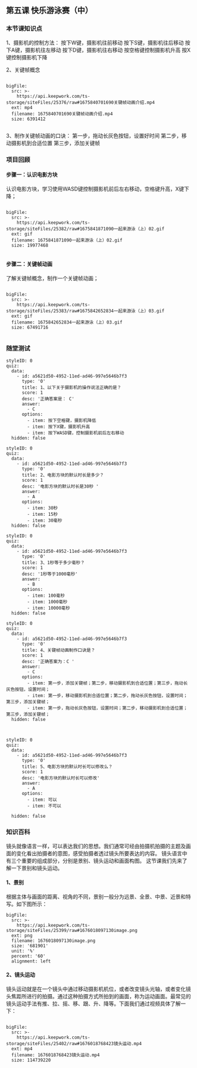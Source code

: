 

## 第五课 快乐游泳赛（中）
### 本节课知识点
1、摄影机的控制方法：
按下W键，摄影机往前移动
按下S键，摄影机往后移动
按下A键，摄影机往左移动
按下D键，摄影机往右移动
按空格键控制摄影机升高
按X键控制摄影机下降

2、关键帧概念
 
```@BigFile

bigFile:
  src: >-
    https://api.keepwork.com/ts-storage/siteFiles/25376/raw#1675840701690关键帧动画介绍.mp4
  ext: mp4
  filename: 1675840701690关键帧动画介绍.mp4
  size: 6391412
          
```

3、制作关键帧动画的口诀：
第一步，拖动长灰色按钮，设置好时间
第二步，移动摄影机到合适位置
第三步，添加关键帧
 



### 项目回顾


#### 步骤一：认识电影方块
认识电影方块，学习使用WASD键控制摄影机前后左右移动，空格键升高，X键下降；
 
```@BigFile

bigFile:
  src: >-
    https://api.keepwork.com/ts-storage/siteFiles/25382/raw#1675841871090一起来游泳（上）02.gif
  ext: gif
  filename: 1675841871090一起来游泳（上）02.gif
  size: 19977468
          
```


#### 步骤二：关键帧动画
了解关键帧概念，制作一个关键帧动画；
 
 
 
```@BigFile

bigFile:
  src: >-
    https://api.keepwork.com/ts-storage/siteFiles/25383/raw#1675842652834一起来游泳（上）03.gif
  ext: gif
  filename: 1675842652834一起来游泳（上）03.gif
  size: 67491716
          
```





### 随堂测试


```@Quiz
styleID: 0
quiz:
  data:
    - id: a5621d50-4952-11ed-ad46-997e5646b7f3
      type: '0'
      title: 1、以下关于摄影机的操作说法正确的是？
      score: 1
      desc: '正确答案是： C'
      answer:
        - C
      options:
        - item: 按下空格键，摄影机降低
        - item: 按下X键，摄影机升高
        - item: 按下WASD键，控制摄影机前后左右移动
  hidden: false

```
```@Quiz
styleID: 0
quiz:
  data:
    - id: a5621d50-4952-11ed-ad46-997e5646b7f3
      type: '0'
      title: 2、电影方块的默认时长是多少？
      score: 1
      desc: '电影方块的默认时长是30秒 '
      answer:
        - A
      options:
        - item: 30秒
        - item: 15秒
        - item: 30毫秒
  hidden: false

```
```@Quiz
styleID: 0
quiz:
  data:
    - id: a5621d50-4952-11ed-ad46-997e5646b7f3
      type: '0'
      title: 3、1秒等于多少毫秒？
      score: 1
      desc: '1秒等于1000毫秒'
      answer:
        - B
      options:
        - item: 100毫秒
        - item: 1000毫秒
        - item: 10000毫秒
  hidden: false

```

```@Quiz
styleID: 0
quiz:
  data:
    - id: a5621d50-4952-11ed-ad46-997e5646b7f3
      type: '0'
      title: 4、关键帧动画制作口诀是？
      score: 1
      desc: '正确答案为：C '
      answer:
        - C
      options:
        - item: 第一步，添加关键帧；第二步，移动摄影机到合适位置；第三步，拖动长灰色按钮，设置时间；
        - item: 第一步，移动摄影机到合适位置；第二步，拖动长灰色按钮，设置时间；第三步，添加关键帧；
        - item: 第一步，拖动长灰色按钮，设置时间；第二步，移动摄影机到合适位置；第三步，添加关键帧；
  hidden: false



```
```@Quiz
styleID: 0
quiz:
  data:
    - id: a5621d50-4952-11ed-ad46-997e5646b7f3
      type: '0'
      title: 5、电影方块的默认时长可以修改么？
      score: 1
      desc: '电影方块的默认时长可以修改'
      answer:
        - A
      options:
        - item: 可以
        - item: 不可以
       
  hidden: false

```

### 知识百科
镜头就像语言一样，可以表达我们的思想。我们通常可经由拍摄机拍摄的主题及画面的变化看出拍摄者的意图，感受拍摄者透过镜头所要表达的内容。
镜头语言中有三个重要的组成部分，分别是景别、镜头运动和画面构图。
这节课我们先来了解一下景别和镜头运动。
#### 1、景别
根据主体与画面的距离、视角的不同，景别一般分为远景、全景、中景、近景和特写。如下图所示：
 
```@BigFile
bigFile:
  src: >-
    https://api.keepwork.com/ts-storage/siteFiles/25399/raw#1676018097130image.png
  ext: png
  filename: 1676018097130image.png
  size: '681901'
  unit: '%'
  percent: '60'
  alignment: left

```

#### 2、镜头运动
镜头运动就是在一个镜头中通过移动摄影机机位，或者改变镜头光轴，或者变化镜头焦距所进行的拍摄。通过这种拍摄方式所拍到的画面，称为运动画面。最常见的镜头运动手法有推、拉、摇、移、跟、升、降等。下面我们通过视频具体了解一下：
```@BigFile

bigFile:
  src: >-
    https://api.keepwork.com/ts-storage/siteFiles/25402/raw#1676018768423镜头运动.mp4
  ext: mp4
  filename: 1676018768423镜头运动.mp4
  size: 114739220
          
```
